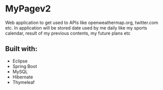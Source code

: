 # MyPagev2
Web application to get used to APIs like openweathermap.org, twitter.com etc. In application will be stored date used by me daily like my sports calendar, result of my previous contents, my future plans etc<br>

## Built with:

- Eclipse
- Spring Boot
- MySQL
- Hibernate
- Thymeleaf
